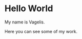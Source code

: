 <html>
<body>
<h1>Hello World</h1>
<p>My name is Vagelis.</p>
<p>Here you can see some of my work.</p>
</body>
</html>
